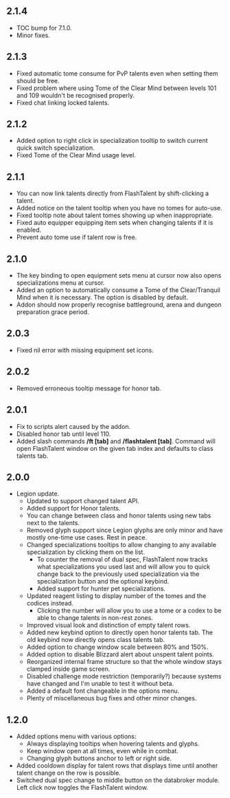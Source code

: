 ## 2.1.4
* TOC bump for 7.1.0.
* Minor fixes.

## 2.1.3
* Fixed automatic tome consume for PvP talents even when setting them should be free.
* Fixed problem where using Tome of the Clear Mind between levels 101 and 109 wouldn't be recognised properly.
* Fixed chat linking locked talents.

## 2.1.2
* Added option to right click in specialization tooltip to switch current quick switch specialization.
* Fixed Tome of the Clear Mind usage level.

## 2.1.1
* You can now link talents directly from FlashTalent by shift-clicking a talent.
* Added notice on the talent tooltip when you have no tomes for auto-use.
* Fixed tooltip note about talent tomes showing up when inappropriate.
* Fixed auto equipper equipping item sets when changing talents if it is enabled.
* Prevent auto tome use if talent row is free.

## 2.1.0
* The key binding to open equipment sets menu at cursor now also opens specializations menu at cursor.
* Added an option to automatically consume a Tome of the Clear/Tranquil Mind when it is necessary. The option is disabled by default.
* Addon should now properly recognise battleground, arena and dungeon preparation grace period.

## 2.0.3
* Fixed nil error with missing equipment set icons.

## 2.0.2
* Removed erroneous tooltip message for honor tab.

## 2.0.1
* Fix to scripts alert caused by the addon.
* Disabled honor tab until level 110.
* Added slash commands **/ft [tab]** and **/flashtalent [tab]**. Command will open FlashTalent window on the given tab index and defaults to class talents tab.

## 2.0.0
* Legion update.
  * Updated to support changed talent API.
  * Added support for Honor talents.
  * You can change between class and honor talents using new tabs next to the talents.
  * Removed glyph support since Legion glyphs are only minor and have mostly one-time use cases. Rest in peace.
  * Changed specializations tooltips to allow changing to any available specialization by clicking them on the list.
    * To counter the removal of dual spec, FlashTalent now tracks what specializations you used last and will allow you to quick change back to the previously used specialization via the specialization button and the optional keybind.
    * Added support for hunter pet specializations.
  * Updated reagent listing to display number of the tomes and the codices instead.
    * Clicking the number will allow you to use a tome or a codex to be able to change talents in non-rest zones.
  * Improved visual look and distinction of empty talent rows.
  * Added new keybind option to directly open honor talents tab. The old keybind now directly opens class talents tab.
  * Added option to change window scale between 80% and 150%.
  * Added option to disable Blizzard alert about unspent talent points.
  * Reorganized internal frame structure so that the whole window stays clamped inside game screen.
  * Disabled challenge mode restriction (temporarily?) because systems have changed and I'm unable to test it without beta.
  * Added a default font changeable in the options menu.
  * Plenty of miscellaneous bug fixes and other minor changes.

## 1.2.0
* Added options menu with various options:
  * Always displaying tooltips when hovering talents and glyphs.
  * Keep window open at all times, even while in combat.
  * Changing glyph buttons anchor to left or right side.
* Added cooldown display for talent rows that displays time until another talent change on the row is possible.
* Switched dual spec change to middle button on the databroker module. Left click now toggles the FlashTalent window.
